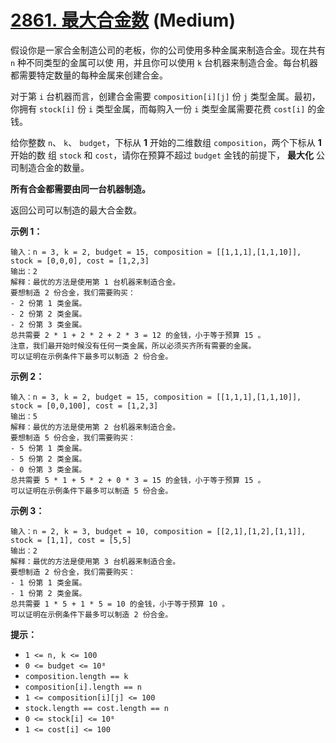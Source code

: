 # [2861. 最大合金数][link] (Medium)

[link]: https://leetcode.cn/problems/maximum-number-of-alloys/

假设你是一家合金制造公司的老板，你的公司使用多种金属来制造合金。现在共有 `n` 种不同类型的金属可以使
用，并且你可以使用 `k` 台机器来制造合金。每台机器都需要特定数量的每种金属来创建合金。

对于第 `i` 台机器而言，创建合金需要 `composition[i][j]` 份 `j` 类型金属。最初，你拥有 `stock[i]` 份 
`i` 类型金属，而每购入一份 `i` 类型金属需要花费 `cost[i]` 的金钱。

给你整数 `n`、 `k`、 `budget`，下标从 **1** 开始的二维数组 `composition`，两个下标从 **1** 开始的数
组 `stock` 和 `cost`，请你在预算不超过 `budget` 金钱的前提下， **最大化** 公司制造合金的数量。

**所有合金都需要由同一台机器制造。**

返回公司可以制造的最大合金数。

**示例 1：**

```
输入：n = 3, k = 2, budget = 15, composition = [[1,1,1],[1,1,10]], stock = [0,0,0], cost = [1,2,3]
输出：2
解释：最优的方法是使用第 1 台机器来制造合金。
要想制造 2 份合金，我们需要购买：
- 2 份第 1 类金属。
- 2 份第 2 类金属。
- 2 份第 3 类金属。
总共需要 2 * 1 + 2 * 2 + 2 * 3 = 12 的金钱，小于等于预算 15 。
注意，我们最开始时候没有任何一类金属，所以必须买齐所有需要的金属。
可以证明在示例条件下最多可以制造 2 份合金。
```

**示例 2：**

```
输入：n = 3, k = 2, budget = 15, composition = [[1,1,1],[1,1,10]], stock = [0,0,100], cost = [1,2,3]
输出：5
解释：最优的方法是使用第 2 台机器来制造合金。
要想制造 5 份合金，我们需要购买：
- 5 份第 1 类金属。
- 5 份第 2 类金属。
- 0 份第 3 类金属。
总共需要 5 * 1 + 5 * 2 + 0 * 3 = 15 的金钱，小于等于预算 15 。
可以证明在示例条件下最多可以制造 5 份合金。
```

**示例 3：**

```
输入：n = 2, k = 3, budget = 10, composition = [[2,1],[1,2],[1,1]], stock = [1,1], cost = [5,5]
输出：2
解释：最优的方法是使用第 3 台机器来制造合金。
要想制造 2 份合金，我们需要购买：
- 1 份第 1 类金属。
- 1 份第 2 类金属。
总共需要 1 * 5 + 1 * 5 = 10 的金钱，小于等于预算 10 。
可以证明在示例条件下最多可以制造 2 份合金。
```

**提示：**

- `1 <= n, k <= 100`
- `0 <= budget <= 10⁸`
- `composition.length == k`
- `composition[i].length == n`
- `1 <= composition[i][j] <= 100`
- `stock.length == cost.length == n`
- `0 <= stock[i] <= 10⁸`
- `1 <= cost[i] <= 100`
